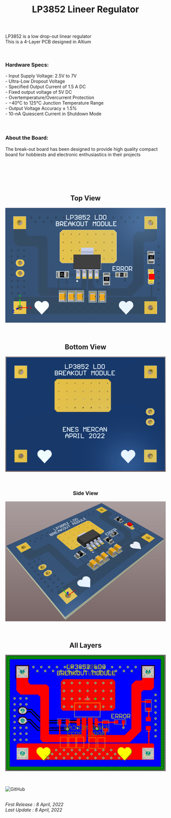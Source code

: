 <!-- BAŞLIK -->
<h1> 
  <p align="center">
    LP3852 Lineer Regulator
  </p>
</h1>

</br>

<!-- GİRİŞ -->

<p> LP3852 is a low drop-out linear regulator </br> This is a 4-Layer PCB designed in Altium </p>

</br>

<!-- ÖZELLİKLER -->
                        


<h3> Hardware Specs: </h3> 
- Input Supply Voltage: 2.5V to 7V </br>
- Ultra-Low Dropout Voltage </br>
- Specified Output Current of 1.5 A DC </br>
- Fixed output voltage of 5V DC </br>
- Overtemperature/Overcurrent Protection </br>
- −40°C to 125°C Junction Temperature Range </br>
- Output Voltage Accuracy ± 1.5% </br>
- 10-nA Quiescent Current in Shutdown Mode </br>

</br>
</br>

<!-- HAKKINDA -->

<h3> About the Board: </h3> 
<p> The break-out board has been designed to provide high quality compact board for hobbiests and electronic enthusiastics in their projects </p>

</br>

<h1> 
  <p align="center">
  </p>
</h1>


<!-- GÖRSELLER -->
                        
                        
<br/>

<H2 align="center"> Top View </H2>
 <p align="center">
  <img src="./Images/Top View 3D.png"></p>


<br/>

<H2 align="center"> Bottom View </H2>
<p align="center">
<img src="./Images/Bottom View 3D.png"></p>

<br/>

<H3 align="center"> Side View </H3>
<p align="center">
<img src="./Images/Side View.png"></p>

<br/>


<H2 align="center"> All Layers </H2>
<p align="center">
<img src="./Images/Multilayer View.png"></p>

<br/>

![GitHub](https://img.shields.io/github/license/enesmrcn/PCB-Design)   

<br/> <i>First Release : 8 April, 2022</i>
<br/> <i>Last Update : 8 April, 2022</i>
